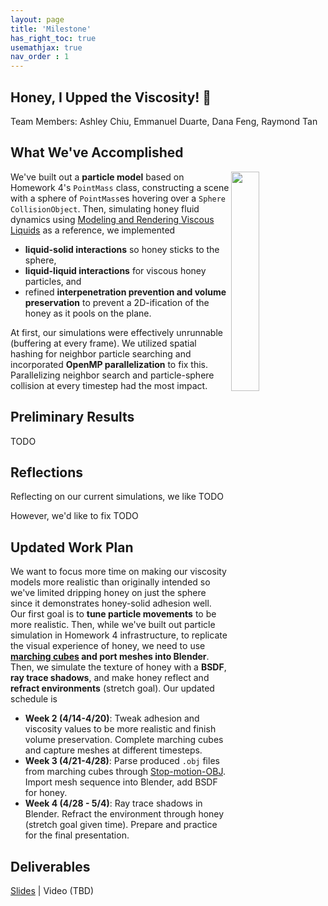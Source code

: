 ```yaml
---
layout: page
title: 'Milestone'
has_right_toc: true
usemathjax: true
nav_order : 1
---
```

<h2><strong>Honey, I Upped the Viscosity! 🍯</strong></h2>
Team Members: Ashley Chiu, Emmanuel Duarte, Dana Feng, Raymond Tan

## What We've Accomplished
<img src="../assets/milestone/adhesion.png" width="30%" align="right" />

We've built out a **particle model** based on Homework 4's `PointMass` class, constructing a scene with a sphere of `PointMass`es hovering over a `Sphere` `CollisionObject`. Then, simulating honey fluid dynamics using [Modeling and Rendering Viscous Liquids](https://citeseerx.ist.psu.edu/document?repid=rep1&type=pdf&doi=bdbe45284686a54f3284fdf98759f099e3a95e84) as a reference, we implemented 
- **liquid-solid interactions** so honey sticks to the sphere,
- **liquid-liquid interactions** for viscous honey particles, and 
- refined **interpenetration prevention and volume preservation** to prevent a 2D-ification of the honey as it pools on the plane.

At first, our simulations were effectively unrunnable (buffering at every frame). We utilized spatial hashing for neighbor particle searching and incorporated **OpenMP parallelization** to fix this. Parallelizing neighbor search and particle-sphere collision at every timestep had the most impact.

## Preliminary Results
TODO

## Reflections
Reflecting on our current simulations, we like TODO 

However, we'd like to fix TODO

## Updated Work Plan
We want to focus more time on making our viscosity models more realistic than originally intended so we've limited dripping honey on just the sphere since it demonstrates honey-solid adhesion well. Our first goal is to **tune particle movements** to be more realistic. Then, while we've built out particle simulation in Homework 4 infrastructure, to replicate the visual experience of honey, we need to use **[marching cubes](https://www.cs.toronto.edu/~jacobson/seminar/lorenson-and-cline-1987.pdf) and port meshes into Blender**. Then, we simulate the texture of honey with a **BSDF**, **ray trace shadows**, and make honey reflect and **refract environments** (stretch goal). Our updated schedule is
- **Week 2 (4/14-4/20)**: Tweak adhesion and viscosity values to be more realistic and finish volume preservation. Complete marching cubes and capture meshes at different timesteps. 
- **Week 3 (4/21-4/28)**: Parse produced `.obj` files from marching cubes through [Stop-motion-OBJ](https://github.com/neverhood311/Stop-motion-OBJ). Import mesh sequence into Blender, add BSDF for honey.
- **Week 4 (4/28 - 5/4)**: Ray trace shadows in Blender. Refract the environment through honey (stretch goal given time). Prepare and practice for the final presentation.

## Deliverables
[Slides](https://docs.google.com/presentation/d/1XChTjyzATtKneU5rBeOULRzXM5DbCcm-AcWQce74FTo/edit#slide=id.p) \| Video (TBD)